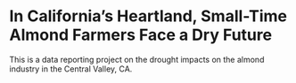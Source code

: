 # In California’s Heartland, Small-Time Almond Farmers Face a Dry Future

This is a data reporting project on the drought impacts on the almond industry in the Central Valley, CA.
